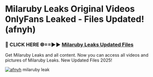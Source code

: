 # Milaruby Leaks Original Videos 0nlyFans Leaked - Files Updated! (afnyh)

<h3>🔴 CLICK HERE 🌐==►► <a href="https://tinyurl.com/4seja8ks" rel="nofollow">Milaruby Leaks Updated Files</a></h3>

Get Milaruby Leaks and all content. Now you can access all videos and pictures of Milaruby Leaks. New Updated Files 2025!

[![afnyh](https://i.imgur.com/EWjZXRe.gif)](https://tinyurl.com/4seja8ks)
milaruby leak